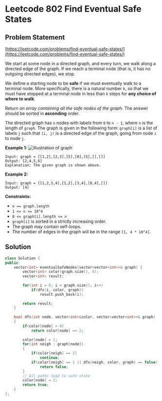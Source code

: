 # Leetcode 802 Find Eventual Safe States

## Problem Statement

[https://leetcode.com/problems/find-eventual-safe-states/](https://leetcode.com/problems/find-eventual-safe-states/)

We start at some node in a directed graph, and every turn, we walk along a directed edge of the graph. If we reach a terminal node \(that is, it has no outgoing directed edges\), we stop.

We define a starting node to be **safe** if we must eventually walk to a terminal node. More specifically, there is a natural number `k`, so that we must have stopped at a terminal node in less than `k` steps for **any choice of where to walk**.

Return _an array containing all the safe nodes of the graph_. The answer should be sorted in **ascending** order.

The directed graph has `n` nodes with labels from `0` to `n - 1`, where `n` is the length of `graph`. The graph is given in the following form: `graph[i]` is a list of labels `j` such that `(i, j)` is a directed edge of the graph, going from node `i` to node `j`.

**Example 1:** ![Illustration of graph](https://s3-lc-upload.s3.amazonaws.com/uploads/2018/03/17/picture1.png)

```text
Input: graph = [[1,2],[2,3],[5],[0],[5],[],[]]
Output: [2,4,5,6]
Explanation: The given graph is shown above.
```

**Example 2:**

```text
Input: graph = [[1,2,3,4],[1,2],[3,4],[0,4],[]]
Output: [4]
```

**Constraints:**

* `n == graph.length`
* `1 <= n <= 10^4`
* `0 <= graph[i].length <= n`
* `graph[i]` is sorted in a strictly increasing order.
* The graph may contain self-loops.
* The number of edges in the graph will be in the range `[1, 4 * 10^4]`.

## Solution

```cpp
class Solution {
public:
    vector<int> eventualSafeNodes(vector<vector<int>>& graph) {
        vector<int> color(graph.size(), 0);
        vector<int> result;
        
        for(int i = 0; i < graph.size(); i++)
            if(dfs(i, color, graph))
                result.push_back(i);
        
        return result;
    }
    
    bool dfs(int node, vector<int>&color, vector<vector<int>>& graph)
    {
        if(color[node] > 0)
            return color[node] == 2;
        
        color[node] = 1;
        for(int neigh : graph[node])
        {
            if(color[neigh] == 2)
                continue;
            if(color[neigh] == 1 || dfs(neigh, color, graph) == false)
                return false;
        }
        // All paths lead to safe state
        color[node] = 2;
        return true;
    }
};
```

